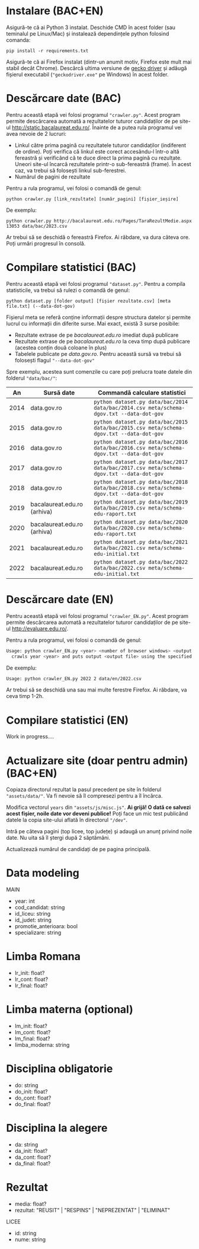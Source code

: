 # Instalare (BAC+EN)

Asigură-te că ai Python 3 instalat. Deschide CMD în acest folder (sau teminalul pe Linux/Mac) și instalează dependințele python folosind comanda:

`pip install -r requirements.txt`

Asigură-te că ai Firefox instalat (dintr-un anumit motiv, Firefox este mult mai stabil decât Chrome). Descărcă ultima versiune de [gecko driver](https://github.com/mozilla/geckodriver/releases) și adăugă fișierul executabil (`"geckodriver.exe"` pe Windows) în acest folder.

# Descărcare date (BAC)

Pentru această etapă vei folosi programul `"crawler.py"`. Acest program permite descărcarea automată a rezultatelor tuturor candidaților de pe site-ul http://static.bacalaureat.edu.ro/. Înainte de a putea rula programul vei avea nevoie de 2 lucruri:

- Linkul către prima pagină cu rezultatele tuturor candidaților (indiferent de ordine). Poți verifica că linkul este corect accesându-l într-o altă fereastră și verificând că te duce direct la prima pagină cu rezultate. Uneori site-ul încarcă rezultatele printr-o sub-fereastră (frame). În acest caz, va trebui să folosești linkul sub-ferestrei.
- Numărul de pagini de rezultate

Pentru a rula programul, vei folosi o comandă de genul:

`python crawler.py [link_rezultate] [număr_pagini] [fișier_ieșire]`

De exemplu:

`python crawler.py http://bacalaureat.edu.ro/Pages/TaraRezultMedie.aspx 13053 data/bac/2023.csv`

Ar trebui să se deschidă o fereastră Firefox. Ai răbdare, va dura câteva ore. Poți urmări progresul în consolă.

# Compilare statistici (BAC)

Pentru această etapă vei folosi programul `"dataset.py"`. Pentru a compila statisticile, va trebui să rulezi o comandă de genul:

`python dataset.py [folder output] [fișier rezultate.csv] [meta file.txt] (--data-dot-gov)`

Fișierul meta se referă conține informații despre structura datelor și permite lucrul cu informații din diferite surse. Mai exact, există 3 surse posibile:

- Rezultate extrase de pe _bacalaureat.edu.ro_ imediat după publicare
- Rezultate extrase de pe _bacalaureat.edu.ro_ la ceva timp după publicare (acestea conțin două coloane în plus)
- Tabelele publicate pe _data.gov.ro_. Pentru această sursă va trebui să folosești flagul `"--data-dot-gov"`

Spre exemplu, acestea sunt comenzile cu care poți prelucra toate datele din folderul `"data/bac/"`:

| **An** | **Sursă date**              | **Commandă calculare statistici**                                                       |
| ------ | --------------------------- | --------------------------------------------------------------------------------------- |
| 2014   | data.gov.ro                 | `python dataset.py data/bac/2014 data/bac/2014.csv meta/schema-dgov.txt --data-dot-gov` |
| 2015   | data.gov.ro                 | `python dataset.py data/bac/2015 data/bac/2015.csv meta/schema-dgov.txt --data-dot-gov` |
| 2016   | data.gov.ro                 | `python dataset.py data/bac/2016 data/bac/2016.csv meta/schema-dgov.txt --data-dot-gov` |
| 2017   | data.gov.ro                 | `python dataset.py data/bac/2017 data/bac/2017.csv meta/schema-dgov.txt --data-dot-gov` |
| 2018   | data.gov.ro                 | `python dataset.py data/bac/2018 data/bac/2018.csv meta/schema-dgov.txt --data-dot-gov` |
| 2019   | bacalaureat.edu.ro (arhiva) | `python dataset.py data/bac/2019 data/bac/2019.csv meta/schema-edu-raport.txt`          |
| 2020   | bacalaureat.edu.ro (arhiva) | `python dataset.py data/bac/2020 data/bac/2020.csv meta/schema-edu-raport.txt`          |
| 2021   | bacalaureat.edu.ro          | `python dataset.py data/bac/2021 data/bac/2021.csv meta/schema-edu-initial.txt`         |
| 2022   | bacalaureat.edu.ro          | `python dataset.py data/bac/2022 data/bac/2022.csv meta/schema-edu-initial.txt`         |

# Descărcare date (EN)

Pentru această etapă vei folosi programul `"crawler_EN.py"`. Acest program permite descărcarea automată a rezultatelor tuturor candidaților de pe site-ul http://evaluare.edu.ro/.

Pentru a rula programul, vei folosi o comandă de genul:

```bash
Usage: python crawler_EN.py <year> <number of browser windows> <output file>
  crawls year <year> and puts output <output file> using the specified number of windows
```

De exemplu:

```bash
Usage: python crawler_EN.py 2022 2 data/en/2022.csv
```

Ar trebui să se deschidă una sau mai multe ferestre Firefox. Ai răbdare, va ceva timp 1-2h.

# Compilare statistici (EN)

Work in progress....

# Actualizare site (doar pentru admin) (BAC+EN)

Copiaza directorul rezultat la pasul precedent pe site în folderul `"assets/data/"`. Va fi nevoie să îl compresezi pentru a îl încărca.

Modifica vectorul `years` din `"assets/js/misc.js"`. **Ai grijă! O dată ce salvezi acest fișier, noile date vor deveni publice!** Poți face un mic test publicând datele la copia site-ului aflată în directorul `"/dev"`.

Intră pe câteva pagini (top licee, top județe) și adaugă un anunț privind noile date. Nu uita să îl ștergi după 2 săptămâni.

Actualizează numărul de candidați de pe pagina principală.

# Data modeling

MAIN

- year: int
- cod_candidat: string
- id_liceu: string
- id_judet: string
- promotie_anterioara: bool
- specializare: string

# Limba Romana

- lr_init: float?
- lr_cont: float?
- lr_final: float?

# Limba materna (optional)

- lm_init: float?
- lm_cont: float?
- lm_final: float?
- limba_moderna: string

# Disciplina obligatorie

- do: string
- do_init: float?
- do_cont: float?
- do_final: float?

# Disciplina la alegere

- da: string
- da_init: float?
- da_cont: float?
- da_final: float?

# Rezultat

- media: float?
- rezultat: "REUSIT" | "RESPINS" | "NEPREZENTAT" | "ELIMINAT"

LICEE

- id: string
- nume: string
